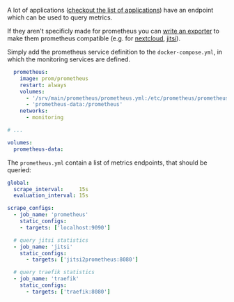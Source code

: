 A lot of applications ([checkout the list of applications](https://prometheus.io/docs/instrumenting/exporters/#software-exposing-prometheus-metrics)) have an endpoint which can be used to query metrics.  

If they aren't specificly made for prometheus you can [write an exporter](https://prometheus.io/docs/instrumenting/writing_exporters/)
to make them prometheus compatible (e.g. for [nextcloud](https://github.com/xperimental/nextcloud-exporter),
[jitsi](https://github.com/an2ic3/jitsi2prometheus)).

Simply add the prometheus service definition to the `docker-compose.yml`, in which the monitoring services are defined.
```yaml
  prometheus:
    image: prom/prometheus
    restart: always
    volumes:
      - '/srv/main/prometheus/prometheus.yml:/etc/prometheus/prometheus.yml'
      - 'prometheus-data:/prometheus'
    networks:
      - monitoring

# ...

volumes:
  prometheus-data:
```

The `prometheus.yml` contain a list of metrics endpoints, that should be queried:
```yaml
global:
  scrape_interval:     15s
  evaluation_interval: 15s

scrape_configs:
  - job_name: 'prometheus'
    static_configs:
    - targets: ['localhost:9090']

  # query jitsi statistics
  - job_name: 'jitsi'
    static_configs:
      - targets: ['jitsi2prometheus:8080']

  # query traefik statistics
  - job_name: 'traefik'
    static_configs:
      - targets: ['traefik:8080']
```
